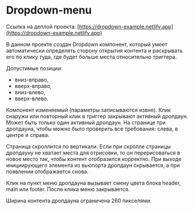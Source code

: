 # Dropdown-menu

Ссылка на деплой проекта: [https://dropdown-example.netlify.app](https://dropdown-example.netlify.app)

В данном проекте создан Dropdown компонент, который умеет автоматически определять сторону открытия контента и раскрывать его по клику туда, где будет больше места относительно триггера.

Допустимые позиции: 
- вниз-вправо,
- вверх-вправо,
- вниз-влево,
- вверх-влево.

Компонент изменяемый (параметры записываются извне). Клик снаружи или повторный клик в триггер закрывают активный дропдаун. Может быть только один активный дропдаун.  На странице три дропдауна, чтобы можно было проверить все требования: слева, в центре и справа. 

Страница скроллится по вертикали. Если при скролле страницы дропдауну не хватает места для отрисовки, то он перерисоваться в новое место так, чтобы контент отобразился корректно. При выходе инициирующего элемента из вьюпорта дропдаун скрывается, а при появлении отображается снова.

Клик на пункт меню дропдауна вызывает смену цвета блока header, main или footer. После клика меню закрывается. 

Ширина контента дропдауна ограничена 260 пикселями. 
